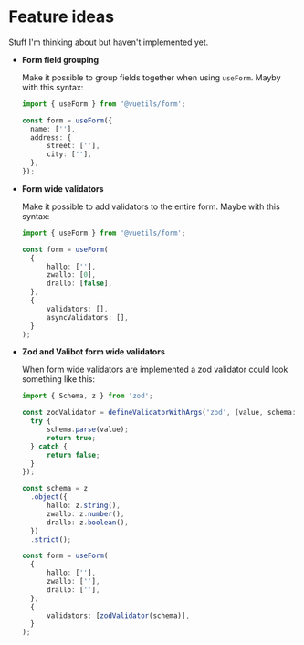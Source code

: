 # Feature ideas

Stuff I'm thinking about but haven't implemented yet.

- **Form field grouping**

  Make it possible to group fields together when using `useForm`. Mayby with this syntax:

  ```ts
  import { useForm } from '@vuetils/form';

  const form = useForm({
  	name: [''],
  	address: {
  		street: [''],
  		city: [''],
  	},
  });
  ```

- **Form wide validators**

  Make it possible to add validators to the entire form. Maybe with this syntax:

  ```ts
  import { useForm } from '@vuetils/form';

  const form = useForm(
  	{
  		hallo: [''],
  		zwallo: [0],
  		drallo: [false],
  	},
  	{
  		validators: [],
  		asyncValidators: [],
  	}
  );
  ```

- **Zod and Valibot form wide validators**

  When form wide validators are implemented a zod validator could look something like this:

  ```ts
  import { Schema, z } from 'zod';

  const zodValidator = defineValidatorWithArgs('zod', (value, schema: Schema) => {
  	try {
  		schema.parse(value);
  		return true;
  	} catch {
  		return false;
  	}
  });

  const schema = z
  	.object({
  		hallo: z.string(),
  		zwallo: z.number(),
  		drallo: z.boolean(),
  	})
  	.strict();

  const form = useForm(
  	{
  		hallo: [''],
  		zwallo: [''],
  		drallo: [''],
  	},
  	{
  		validators: [zodValidator(schema)],
  	}
  );
  ```
